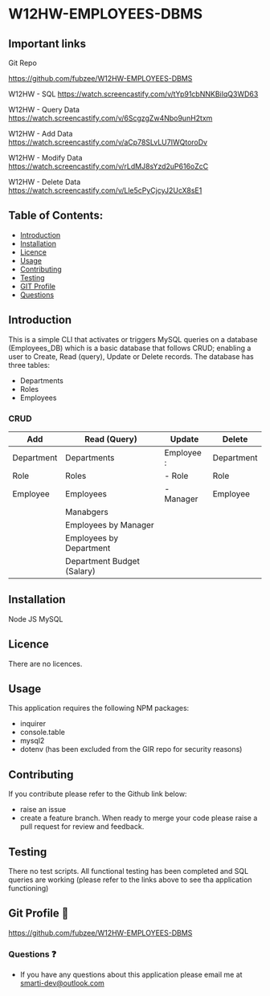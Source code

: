 # W12HW-EMPLOYEES-DBMS
## Important links

Git Repo

https://github.com/fubzee/W12HW-EMPLOYEES-DBMS

W12HW - SQL 
https://watch.screencastify.com/v/tYp91cbNNKBiIqQ3WD63

W12HW - Query Data
https://watch.screencastify.com/v/6ScgzgZw4Nbo9unH2txm

W12HW - Add Data
https://watch.screencastify.com/v/aCp78SLvLU7IWQtoroDv

W12HW - Modify Data
https://watch.screencastify.com/v/rLdMJ8sYzd2uP616oZcC

W12HW - Delete Data
https://watch.screencastify.com/v/Lle5cPyCjcyJ2UcX8sE1

## Table of Contents: 

* [Introduction](#Introduction)
* [Installation](#Installation)
* [Licence](#Licence)
* [Usage](#usage)
* [Contributing](#contributing)
* [Testing](#Testing)
* [GIT Profile](#gitprofile)
* [Questions](#questions)

## Introduction

This is a simple CLI that activates or triggers MySQL queries on a database (Employees_DB) which is a basic database that follows CRUD; enabling a user to Create, Read (query), 
Update or Delete records.  The database has three tables:
- Departments
- Roles
- Employees

### CRUD

|      Add      |         Read  (Query)         |      Update     |      Delete      |  
|---------------| ------------------------------|-----------------|------------------|
|  Department   |   Departments                 |   Employee :    |     Department   |
|  Role         |   Roles                       |    - Role       |     Role         |
|  Employee     |   Employees                   |    - Manager    |     Employee     |
|               |   Manabgers                   |                 |                  |
|               |   Employees by Manager        |                 |                  |
|               |   Employees by Department     |                 |                  |
|               |   Department Budget (Salary)  |                 |                  |


## Installation

Node JS
MySQL

## Licence

There are no licences.

## Usage

This application requires the following NPM packages:
- inquirer
- console.table
- mysql2
- dotenv (has been excluded from the GIR repo for security reasons)


## Contributing

 If you contribute please refer to the Github link below:
 - raise an issue 
 - create a feature branch. 
 When ready to merge your code please raise a pull request for review and feedback.

## Testing

There no test scripts.  All functional testing has been completed and SQL queries are working (please refer to the links above to see tha application functioning)
   

## Git Profile  :link:

https://github.com/fubzee/W12HW-EMPLOYEES-DBMS


### Questions :question:

* If you have any questions about this application please email me at smarti-dev@outlook.com
